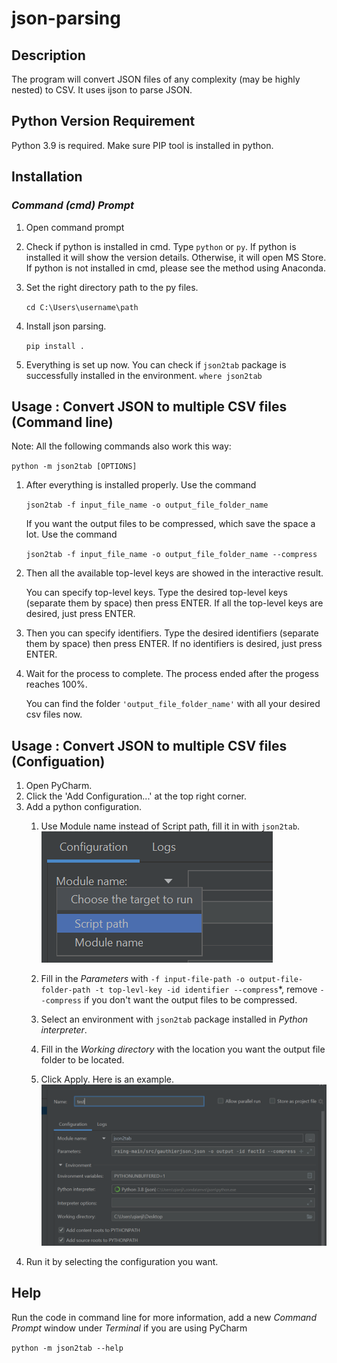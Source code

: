 # json-parsing

## **Description**
The program will convert JSON files of any complexity (may be highly nested) to CSV. It uses ijson to parse JSON.

## **Python Version Requirement**
Python 3.9 is required. Make sure PIP tool is installed in python. 

## **Installation** 

### _Command (cmd) Prompt_
1. Open command prompt
2. Check if python is installed in cmd. Type `python` or `py`. If python is installed it will show the version details. Otherwise, it will open MS Store. If python is not installed in cmd, please see the method using Anaconda.
3. Set the right directory path to the py files.

    `cd C:\Users\username\path`
4. Install json parsing.

    `pip install .`
5. Everything is set up now. You can check if `json2tab` package is successfully installed in the environment.
   `where json2tab`


## **Usage : Convert JSON to multiple CSV files (Command line)**

Note: All the following commands also work this way:

   `python -m json2tab [OPTIONS]`

1. After everything is installed properly. Use the command

   `json2tab -f input_file_name -o output_file_folder_name`

   If you want the output files to be compressed, which save the space a lot. Use the command

   `json2tab -f input_file_name -o output_file_folder_name --compress`


2. Then all the available top-level keys are showed in the interactive result.

   You can specify top-level keys.
Type the desired top-level keys (separate them by space)
then press ENTER. If all the top-level keys are desired, just press ENTER.

3. Then you can specify identifiers. Type the desired identifiers (separate them by space) then press ENTER.
If no identifiers is desired, just press ENTER.

4. Wait for the process to complete.
The process ended after the progess reaches 100%. 

   You can find the folder `'output_file_folder_name'` with all your desired csv files now.

## **Usage : Convert JSON to multiple CSV files (Configuation)**
1. Open PyCharm.
2. Click the 'Add Configuration...' at the top right corner.
3. Add a python configuration. 
   1. Use Module name instead of Script path, fill it in with `json2tab`.
   ![img.png](img.png)
   2. Fill in the _Parameters_ with `-f input-file-path -o output-file-folder-path -t top-levl-key -id identifier --compress`*,
   remove `--compress` if you don't want the output files to be compressed.
   3. Select an environment with `json2tab` package installed in _Python interpreter_. 
   4. Fill in the _Working directory_ with the location you want the output file folder to be located.

   5. Click Apply. Here is an example.
   ![img_1.png](img_1.png)
4. Run it by selecting the configuration you want. 
   
## **Help**
Run the code in command line for more information, add a new _Command Prompt_ window under _Terminal_ if you are using PyCharm

`python -m json2tab --help`
